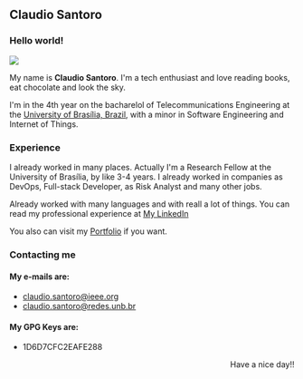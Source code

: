 ## Claudio Santoro

### Hello world!

<img src="https://avatars3.githubusercontent.com/u/12037269?v=4&u=9aae45645b93c6dbeb113ad892d0fe76145907f6&s=100"/>

My name is **Claudio Santoro**. I'm a tech enthusiast and love reading books, eat chocolate and look the sky.

I'm in the 4th year on the bacharelol of Telecommunications Engineering at the [University of Brasília, Brazil](http://www.unb.br), 
with a minor in Software Engineering and Internet of Things.

### Experience

I already worked in many places. Actually I'm a Research Fellow at the University of Brasília, by like 3-4 years.
I already worked in companies as DevOps, Full-stack Developer, as Risk Analyst and many other jobs.

Already worked with many languages and with reall a lot of things. 
You can read my professional experience at [My LinkedIn](https://linkedin.com/in/claudio-santoro)

You also can visit my [Portfolio](http://santoro.pw) if you want.

### Contacting me

#### My e-mails are:
- claudio.santoro@ieee.org
- claudio.santoro@redes.unb.br

#### My GPG Keys are:
- 1D6D7CFC2EAFE288

<p align="right">Have a nice day!!</o>

